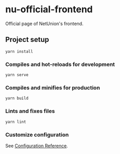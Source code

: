 # nu-official-frontend

Official page of NetUnion's frontend.

## Project setup

``` yarn
yarn install
```

### Compiles and hot-reloads for development

``` yarn
yarn serve
```

### Compiles and minifies for production

``` yarn
yarn build
```

### Lints and fixes files

``` yarn
yarn lint
```

### Customize configuration

See [Configuration Reference](https://cli.vuejs.org/config/).
